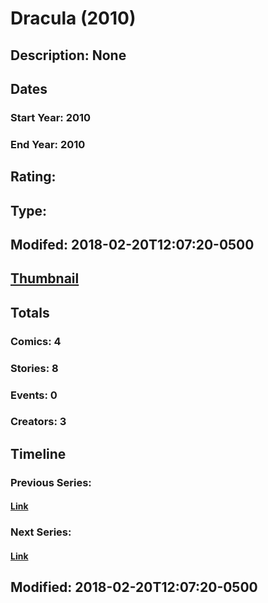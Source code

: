 # Dracula (2010)
## Description: None
## Dates
### Start Year: 2010
### End Year: 2010
## Rating: 
## Type: 
## Modifed: 2018-02-20T12:07:20-0500
## [Thumbnail](http://i.annihil.us/u/prod/marvel/i/mg/6/90/5a8c55a3776e0.jpg)
## Totals
### Comics: 4
### Stories: 8
### Events: 0
### Creators: 3
## Timeline
### Previous Series: 
#### [Link]()
### Next Series: 
#### [Link]()
## Modified: 2018-02-20T12:07:20-0500